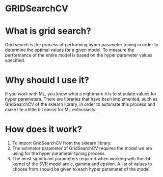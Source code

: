 # GRIDSearchCV

# What is grid search?

Grid search is the process of performing hyper parameter tuning in order to determine the optimal values for a given model. To measure the performance of the entire model is based on the hyper parameter values specified.

# Why should I use it?

If you work with ML, you know what a nightmare it is to stipulate values for hyper parameters. There are libraries that have been implemented, such as GridSearchCV of the sklearn library, in order to automate this process and make life a little bit easier for ML enthusiasts.
# How does it work?
1. To import GridSearchCV from the sklearn library.
2. The estimator parameter of GridSearchCV requires the model we are using for the hyper parameter tuning process.
3. The most significant parameters required when working with the rbf kernel of the SVR model are c, gamma and epsilon.  A list of values to choose from should be given to each hyper parameter of the model.
